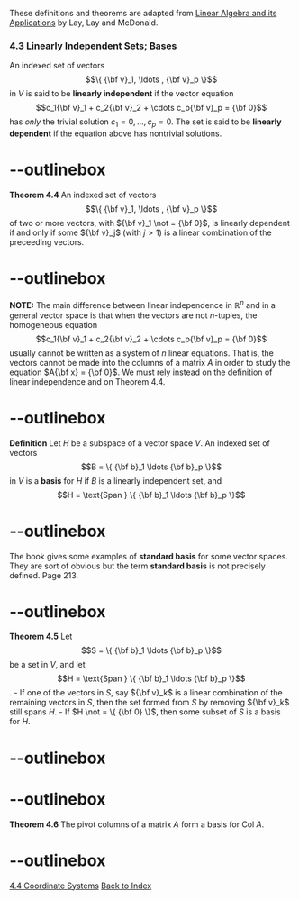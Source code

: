These definitions and theorems are adapted from [Linear Algebra and its Applications](https://www.cartagena99.com/recursos/alumnos/temarios/210609113348-Linear%20Algebra%20and%20its%20applications.pdf) by Lay, Lay and McDonald.

### 4.3 Linearly Independent Sets; Bases

An indexed set of vectors $$\{ {\bf v}_1, \ldots , {\bf v}_p \}$$ in $V$ is said to be **linearly independent** if the vector equation
$$c_1{\bf v}_1 + c_2{\bf v}_2 + \cdots c_p{\bf v}_p = {\bf 0}$$ has *only* the trivial solution $c_1 = 0, \ldots, c_p = 0$. The set is said to be **linearly dependent** if the equation above has nontrivial solutions.  


# --outlinebox
**Theorem 4.4** An indexed set of vectors $$\{ {\bf v}_1, \ldots , {\bf v}_p \}$$ of two or more vectors, with ${\bf v}_1 \not = {\bf 0}$, is linearly dependent if and only if some ${\bf v}_j$ (with $j > 1$) is a linear combination of the preceeding vectors.
# --outlinebox


**NOTE:** The main difference between linear independence in $\mathbb{R}^n$ and in a general vector space is that when the vectors are not $n$-tuples, the homogeneous equation $$c_1{\bf v}_1 + c_2{\bf v}_2 + \cdots c_p{\bf v}_p = {\bf 0}$$ usually cannot be written as a system of $n$ linear equations.  That is, the vectors cannot be made into the columns of a matrix $A$ in order to study the equation $A{\bf x} = {\bf 0}$.  We must rely instead on the definition of linear independence and on Theorem 4.4.


# --outlinebox
**Definition** Let $H$ be a subspace of a vector space $V$.  An indexed set of vectors $$B = \{ {\bf b}_1 \ldots {\bf b}_p \}$$ in $V$ is a **basis** for $H$ if $B$ is a linearly independent set, and
$$H = \text{Span } \{ {\bf b}_1 \ldots {\bf b}_p \}$$
# --outlinebox

The book gives some examples of **standard basis** for some vector spaces.  They are sort of obvious but the term **standard basis** is not precisely defined. Page 213.

# --outlinebox
**Theorem 4.5** Let $$S = \{ {\bf b}_1 \ldots {\bf b}_p \}$$ be a set in $V$, and let $$H = \text{Span } \{ {\bf b}_1 \ldots {\bf b}_p \}$$.
	- If one of the vectors in $S$, say ${\bf v}_k$ is a linear combination of the remaining vectors in $S$, then the set formed from $S$ by removing ${\bf v}_k$ still spans $H$.
	- If $H \not = \{ {\bf 0} \}$, then some subset of $S$ is a basis for $H$.
# --outlinebox

# --outlinebox
**Theorem 4.6** The pivot columns of a matrix $A$ form a basis for $\text{Col } A$.
# --outlinebox

[4.4 Coordinate Systems](/pages/LA18)
[Back to Index](/pages/andre)
